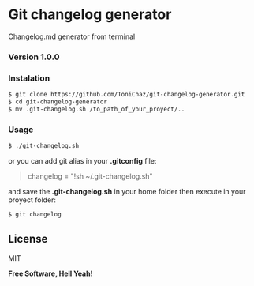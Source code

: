 # Git changelog generator
Changelog.md generator from terminal

### Version 1.0.0

### Instalation
```sh
$ git clone https://github.com/ToniChaz/git-changelog-generator.git
$ cd git-changelog-generator
$ mv .git-changelog.sh /to_path_of_your_proyect/..
```
### Usage
```sh
$ ./git-changelog.sh
```
or you can add git alias in your **.gitconfig** file:
> changelog = "!sh ~/.git-changelog.sh"

and save the **.git-changelog.sh** in your home folder
then execute in your proyect folder: 
```sh
$ git changelog
```

License
----

MIT


**Free Software, Hell Yeah!**
